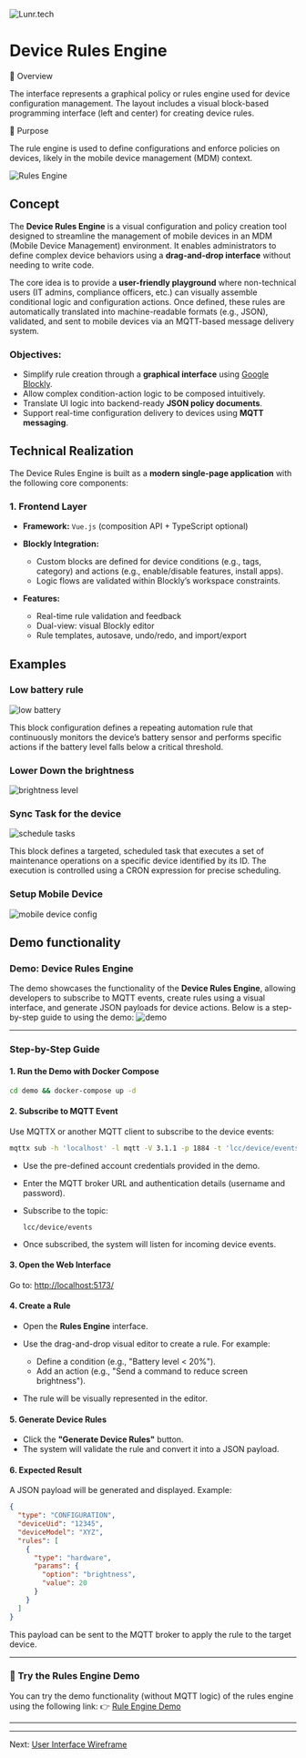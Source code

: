 ![Lunr.tech](https://lunr.tech/wp-content/uploads/2024/05/logo.png)

# Device Rules Engine

🧩 Overview

The interface represents a graphical policy or rules engine used for device configuration management. The layout includes a visual block-based programming interface (left and center) for creating device rules.

🎯 Purpose

The rule engine is used to define configurations and enforce policies on devices, likely in the mobile device management (MDM) context.

![Rules Engine](../images/Rule%20Engine.png)

## Concept

The **Device Rules Engine** is a visual configuration and policy creation tool designed to streamline the management of mobile devices in an MDM (Mobile Device Management) environment. It enables administrators to define complex device behaviors using a **drag-and-drop interface** without needing to write code.

The core idea is to provide a **user-friendly playground** where non-technical users (IT admins, compliance officers, etc.) can visually assemble conditional logic and configuration actions. Once defined, these rules are automatically translated into machine-readable formats (e.g., JSON), validated, and sent to mobile devices via an MQTT-based message delivery system.

### Objectives:

* Simplify rule creation through a **graphical interface** using [Google Blockly](https://developers.google.com/blockly).
* Allow complex condition-action logic to be composed intuitively.
* Translate UI logic into backend-ready **JSON policy documents**.
* Support real-time configuration delivery to devices using **MQTT messaging**.

## Technical Realization

The Device Rules Engine is built as a **modern single-page application** with the following core components:

### 1. **Frontend Layer**

* **Framework:** `Vue.js` (composition API + TypeScript optional)
* **Blockly Integration:**

    * Custom blocks are defined for device conditions (e.g., tags, category) and actions (e.g., enable/disable features, install apps).
    * Logic flows are validated within Blockly’s workspace constraints.
* **Features:**

    * Real-time rule validation and feedback
    * Dual-view: visual Blockly editor
    * Rule templates, autosave, undo/redo, and import/export

## Examples

### Low battery rule
![low battery](../images/Example%201%20-%20Low%20Battery.png)

This block configuration defines a repeating automation rule that continuously monitors the device’s battery sensor and performs specific actions if the battery level falls below a critical threshold.

### Lower Down the brightness
![brightness level](../images/Example%202%20-%20Low%20down%20the%20light.png)

### Sync Task for the device
![schedule tasks](../images/Example%204%20-%20Sync%20task%20for%20device.png)

This block defines a targeted, scheduled task that executes a set of maintenance operations on a specific device identified by its ID. The execution is controlled using a CRON expression for precise scheduling.

### Setup Mobile Device
![mobile device config](../images/Example%203%20-%20Setup%20mobile%20device.png)

## Demo functionality

### Demo: Device Rules Engine

The demo showcases the functionality of the **Device Rules Engine**, allowing developers to subscribe to MQTT events, create rules using a visual interface, and generate JSON payloads for device actions. Below is a step-by-step guide to using the demo:
![demo](../images/Example%20-%20Rule%20Engine%20Demo.png)

---

### **Step-by-Step Guide**

#### 1. **Run the Demo with Docker Compose**

```bash
cd demo && docker-compose up -d
```

#### 2. **Subscribe to MQTT Event**

Use MQTTX or another MQTT client to subscribe to the device events:

```bash
mqttx sub -h 'localhost' -l mqtt -V 3.1.1 -p 1884 -t 'lcc/device/events'
```

* Use the pre-defined account credentials provided in the demo.

* Enter the MQTT broker URL and authentication details (username and password).

* Subscribe to the topic:

  ```
  lcc/device/events
  ```

* Once subscribed, the system will listen for incoming device events.

#### 3. **Open the Web Interface**

Go to: [http://localhost:5173/](http://localhost:5173/)

#### 4. **Create a Rule**

* Open the **Rules Engine** interface.
* Use the drag-and-drop visual editor to create a rule. For example:

  * Define a condition (e.g., "Battery level < 20%").
  * Add an action (e.g., "Send a command to reduce screen brightness").
* The rule will be visually represented in the editor.

#### 5. **Generate Device Rules**

* Click the **"Generate Device Rules"** button.
* The system will validate the rule and convert it into a JSON payload.

#### 6. **Expected Result**

A JSON payload will be generated and displayed. Example:

```json
{
  "type": "CONFIGURATION",
  "deviceUid": "12345",
  "deviceModel": "XYZ",
  "rules": [
    {
      "type": "hardware",
      "params": {
        "option": "brightness",
        "value": 20
      }
    }
  ]
}
```

This payload can be sent to the MQTT broker to apply the rule to the target device.

---

### 🔗 Try the Rules Engine Demo

You can try the demo functionality (without MQTT logic) of the rules engine using the following link:
👉 [Rule Engine Demo](https://docs.lcc.sh/ce/rule-engine/)

---


---
Next: [User Interface Wireframe](./UI%20WireFrames.md)
